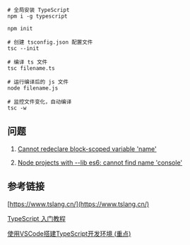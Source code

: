 ```
# 全局安装 TypeScript
npm i -g typescript 

npm init

# 创建 tsconfig.json 配置文件
tsc --init

# 编译 ts 文件
tsc filename.ts 

# 运行编译后的 js 文件
node filename.js

# 监控文件变化，自动编译
tsc -w 
```

## 问题

1. [Cannot redeclare block-scoped variable 'name'](https://github.com/Microsoft/vscode/issues/22436)

2. [Node projects with --lib es6: cannot find name 'console'](https://github.com/Microsoft/TypeScript/issues/9545)

## 参考链接

[https://www.tslang.cn/](https://www.tslang.cn/)

[TypeScript 入门教程](https://legacy.gitbook.com/book/xcatliu/typescript-tutorial/details)

[使用VSCode搭建TypeScript开发环境 (重点)](https://www.cnblogs.com/faunjoe88/p/7160650.html)
